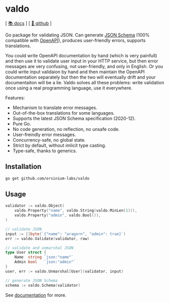 # valdo

[ [📚 docs](https://pkg.go.dev/github.com/orsinium-labs/valdo/valdo) ] [ [🐙 github](https://github.com/orsinium-labs/valdo) ]

Go package for validating JSON. Can generate [JSON Schema](https://json-schema.org/overview/what-is-jsonschema) (100% compatible with [OpenAPI](https://swagger.io/specification/)), produces user-friendly errors, supports translations.

You could write OpenAPI documentation by hand (which is very painfull) and then use it to validate user input in your HTTP service, but then error messages are very confusing, not user-friendly, and only in English. Or you could write input validaion by hand and then maintain the OpenAPI documentation separately but then the two will eventually drift and your documentaiton will be a lie. Valdo solves all these problems: write validation once using a real programming language, use it everywhere.

Features:

* Mechanism to translate error messages.
* Out-of-the-box translations for some languages.
* Supports the latest JSON Schema specification (2020-12).
* Pure Go.
* No code generation, no reflection, no unsafe code.
* User-freindly error messages.
* Concurrency-safe, no global state.
* Strict by default, without imlicit type casting.
* Type-safe, thanks to generics.

## Installation

```bash
go get github.com/orsinium-labs/valdo
```

## Usage

```go
validator := valdo.Object(
    valdo.Property("name", valdo.String(valdo.MinLen(1))),
    valdo.Property("admin", valdo.Bool()),
)

// validate JSON
input := []byte(`{"name": "aragorn", "admin": true}`)
err := valdo.Validate(validator, raw)

// validate and unmarshal JSON
type User struct {
    Name  string `json:"name"`
    Admin bool   `json:"admin"`
}
user, err := valdo.Unmarshal[User](validator, input)

// generate JSON Schema
schema := valdo.Schema(validator)
```

See [documentation](https://pkg.go.dev/github.com/orsinium-labs/valdo/valdo) for more.
